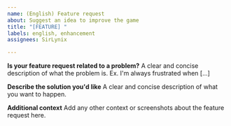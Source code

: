 ```yaml
---
name: (English) Feature request
about: Suggest an idea to improve the game
title: "[FEATURE] "
labels: english, enhancement
assignees: SirLynix

---
```


**Is your feature request related to a problem?**
A clear and concise description of what the problem is. Ex. I'm always frustrated when [...]

**Describe the solution you'd like**
A clear and concise description of what you want to happen.

**Additional context**
Add any other context or screenshots about the feature request here.
